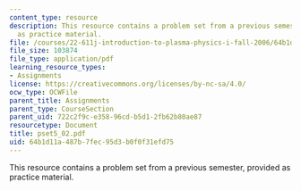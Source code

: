 ```yaml
---
content_type: resource
description: This resource contains a problem set from a previous semester, provided
  as practice material.
file: /courses/22-611j-introduction-to-plasma-physics-i-fall-2006/64b1d11a487b7fec95d3b0f0f31efd75_pset5_02.pdf
file_size: 103874
file_type: application/pdf
learning_resource_types:
- Assignments
license: https://creativecommons.org/licenses/by-nc-sa/4.0/
ocw_type: OCWFile
parent_title: Assignments
parent_type: CourseSection
parent_uid: 722c2f9c-e358-96cd-b5d1-2fb62b80ae87
resourcetype: Document
title: pset5_02.pdf
uid: 64b1d11a-487b-7fec-95d3-b0f0f31efd75
---
```

This resource contains a problem set from a previous semester, provided as practice material.